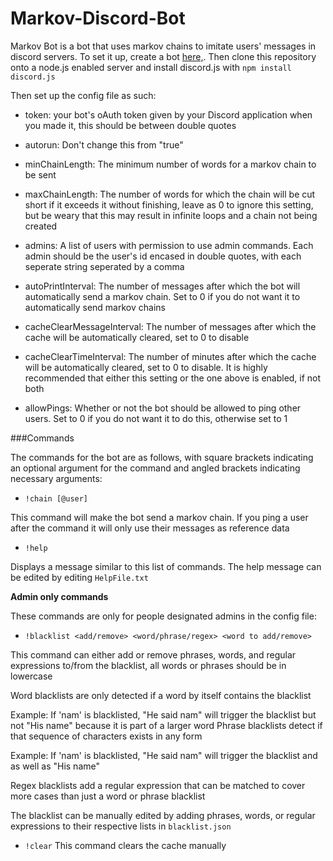 # Markov-Discord-Bot

Markov Bot is a bot that uses markov chains to imitate users' messages in discord servers. To set it up, create a bot [here,](https://discordapp.com/developers/applications). Then clone this repository onto a node.js enabled server and install discord.js with ```npm install discord.js``` 

Then set up the config file as such:

- token: your bot's oAuth token given by your Discord application when you made it, this should be between double quotes

- autorun: Don't change this from "true"

- minChainLength: The minimum number of words for a markov chain to be sent

- maxChainLength: The number of words for which the chain will be cut short if it exceeds it without finishing, leave as 0 to ignore this setting, but be weary that this may result in infinite loops and a chain not being created


- admins: A list of users with permission to use admin commands. Each admin should be the user's id encased in double quotes, with each seperate string seperated by a comma

- autoPrintInterval: The number of messages after which the bot will automatically send a markov chain. Set to 0 if you do not want it to automatically send markov chains

- cacheClearMessageInterval: The number of messages after which the cache will be automatically cleared, set to 0 to disable

- cacheClearTimeInterval: The number of minutes after which the cache will be automatically cleared, set to 0 to disable. It is highly recommended that either this setting or the one above is enabled, if not both


- allowPings: Whether or not the bot should be allowed to ping other users. Set to 0 if you do not want it to do this, otherwise set to 1

###Commands

The commands for the bot are as follows, with square brackets indicating an optional argument for the command and angled brackets indicating necessary arguments:

- `!chain [@user]`

This command will make the bot send a markov chain. If you ping a user after the command it will only use their messages as reference data

- `!help`

Displays a message similar to this list of commands. The help message can be edited by editing `HelpFile.txt`

**Admin only commands**

These commands are only for people designated admins in the config file:

- `!blacklist <add/remove> <word/phrase/regex> <word to add/remove>`

This command can either add or remove phrases, words, and regular expressions to/from the blacklist, all words or phrases should be in lowercase

Word blacklists are only detected if a word by itself contains the blacklist

Example: If 'nam' is blacklisted, "He said nam" will trigger the blacklist but not "His name" because it is part of a larger word
Phrase blacklists detect if that sequence of characters exists in any form

Example: If 'nam' is blacklisted, "He said nam" will trigger the blacklist and as well as "His name"

Regex blacklists add a regular expression that can be matched to cover more cases than just a word or phrase blacklist

The blacklist can be manually edited by adding phrases, words, or regular expressions to their respective lists in `blacklist.json`

- `!clear`
This command clears the cache manually
